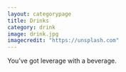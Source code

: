 ```yaml
---
layout: categorypage
title: Drinks
category: drink
image: drink.jpg
imagecredit: "https://unsplash.com"
---
```

You've got leverage with a beverage.